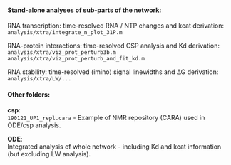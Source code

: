 #### Stand-alone analyses of sub-parts of the network:

RNA transcription: time-resolved RNA / NTP changes and kcat derivation:  
`analysis/xtra/integrate_n_plot_31P.m`

RNA-protein interactions: time-resolved CSP analysis and Kd derivation:  
`analysis/xtra/viz_prot_perturb3b.m`  
`analysis/xtra/viz_prot_perturb_and_fit_kd.m`  

RNA stability: time-resolved (imino) signal linewidths and ∆G derivation:  
`analysis/xtra/LW/...`

#### Other folders:

**csp**:  
`190121_UP1_repl.cara` - Example of NMR repository (CARA) used in ODE/csp analysis.

**ODE**:  
Integrated analysis of whole network - including Kd and kcat information (but excluding LW analysis).
